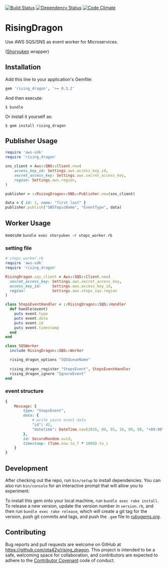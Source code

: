 [![Build Status](https://travis-ci.org/ota42y/rising_dragon.svg?branch=master)](https://travis-ci.org/ota42y/rising_dragon)
[![Dependency Status](https://gemnasium.com/badges/github.com/ota42y/rising_dragon.svg)](https://gemnasium.com/github.com/ota42y/rising_dragon)
[![Code Climate](https://codeclimate.com/github/ota42y/rising_dragon/badges/gpa.svg)](https://codeclimate.com/github/ota42y/rising_dragon)

# RisingDragon

Use AWS SQS/SNS as event worker for Microservices. 

([Shoryuken](https://github.com/phstc/shoryuken) wrapper)

## Installation

Add this line to your application's Gemfile:

```ruby
gem 'rising_dragon', '>= 0.3.2'
```

And then execute:

    $ bundle

Or install it yourself as:

    $ gem install rising_dragon
    
## Publisher Usage
```ruby
require 'aws-sdk'
require 'rising_dragon'

sns_client = Aws::SNS::Client.new(
    access_key_id: Settings.aws.access_key_id,
    secret_access_key: Settings.aws.secret_access_key,
    region: Settings.aws.region,
)

publisher = ::RisingDragon::SNS::Publisher.new(sns_client)

data = { id: 1, name: "first last" }
publisher.publish("SNSTopicName", "EventType", data)
```

## Worker Usage

execute `bundle exec shoryuken -r steps_worker.rb`

### setting file
```ruby
# steps_worker.rb
require 'aws-sdk'
require 'rising_dragon'

RisingDragon.sqs_client = Aws::SQS::Client.new(
  secret_access_key: Settings.aws.secret_access_key,
  access_key_id:     Settings.aws.access_key_id,
  region:            Settings.aws.steps_sqs.region
)

class StepsEventHandler < ::RisingDragon::SQS::Handler
  def handle(event)
    puts event.type
    puts event.data
    puts event.id
    puts event.timestamp
  end
end

class SQSWorker
  include RisingDragon::SQS::Worker

  rising_dragon_options "SQSQueueName"
  
  rising_dragon_register "StepsEvent", StepsEventHandler
  rising_dragon_ignore "IgnoreEvent"
end
```

### event structure
```ruby
{
    Message: {
        type: "StepsEvent",
        data: {
            # write youre event data
            "id": 42,
            "datetime": DateTime.new(2016, 04, 01, 16, 00, 00, "+09:00")
        },
        id: SecureRandom.uuid,
        timestamp: (Time.now.to_f * 1000).to_i
    }
}
```

## Development

After checking out the repo, run `bin/setup` to install dependencies. You can also run `bin/console` for an interactive prompt that will allow you to experiment.

To install this gem onto your local machine, run `bundle exec rake install`. To release a new version, update the version number in `version.rb`, and then run `bundle exec rake release`, which will create a git tag for the version, push git commits and tags, and push the `.gem` file to [rubygems.org](https://rubygems.org).

## Contributing

Bug reports and pull requests are welcome on GitHub at https://github.com/ota42y/rising_dragon. This project is intended to be a safe, welcoming space for collaboration, and contributors are expected to adhere to the [Contributor Covenant](http://contributor-covenant.org) code of conduct.

